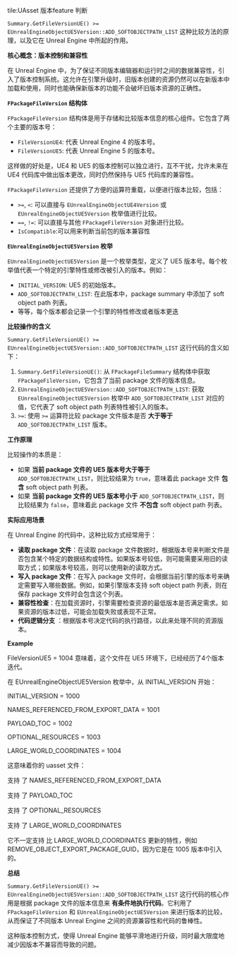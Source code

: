 tile:UAsset 版本feature 判断


`Summary.GetFileVersionUE() >= EUnrealEngineObjectUE5Version::ADD_SOFTOBJECTPATH_LIST` 这种比较方法的原理，以及它在 Unreal Engine 中所起的作用。

**核心概念：版本控制和兼容性**

在 Unreal Engine 中，为了保证不同版本编辑器和运行时之间的数据兼容性，引入了版本控制系统。这允许在引擎升级时，旧版本创建的资源仍然可以在新版本中加载和使用，同时也能确保新版本的功能不会破坏旧版本资源的正确性。

**`FPackageFileVersion` 结构体**

`FPackageFileVersion` 结构体是用于存储和比较版本信息的核心组件。它包含了两个主要的版本号：

*   `FileVersionUE4`: 代表 Unreal Engine 4 的版本号。
*   `FileVersionUE5`: 代表 Unreal Engine 5 的版本号。

这样做的好处是，UE4 和 UE5 的版本控制可以独立进行，互不干扰，允许未来在 UE4 代码库中做出版本更改，同时仍然保持与 UE5 代码库的兼容性。

`FPackageFileVersion` 还提供了方便的运算符重载，以便进行版本比较，包括：

*   `>=`, `<`: 可以直接与 `EUnrealEngineObjectUE4Version` 或 `EUnrealEngineObjectUE5Version` 枚举值进行比较。
*   `==`, `!=`: 可以直接与其他 `FPackageFileVersion` 对象进行比较。
*  `IsCompatible`:可以用来判断当前包的版本兼容性

**`EUnrealEngineObjectUE5Version` 枚举**

`EUnrealEngineObjectUE5Version` 是一个枚举类型，定义了 UE5 版本号。每个枚举值代表一个特定的引擎特性或修改被引入的版本。例如：

*   `INITIAL_VERSION`: UE5 的初始版本。
*   `ADD_SOFTOBJECTPATH_LIST`: 在此版本中，package summary 中添加了 soft object path 列表。
*  等等，每个版本都会记录一个引擎的特性修改或者版本更迭

**比较操作的含义**

`Summary.GetFileVersionUE() >= EUnrealEngineObjectUE5Version::ADD_SOFTOBJECTPATH_LIST` 这行代码的含义如下：

1.  `Summary.GetFileVersionUE()`: 从 `FPackageFileSummary` 结构体中获取 `FPackageFileVersion`，它包含了当前 package 文件的版本信息。
2.  `EUnrealEngineObjectUE5Version::ADD_SOFTOBJECTPATH_LIST`: 获取 `EUnrealEngineObjectUE5Version` 枚举中 `ADD_SOFTOBJECTPATH_LIST` 对应的值，它代表了 soft object path 列表特性被引入的版本。
3.  `>=`:  使用 `>=` 运算符比较 package 文件版本是否 **大于等于** `ADD_SOFTOBJECTPATH_LIST` 版本。

**工作原理**

比较操作的本质是：

*   如果 **当前 package 文件的 UE5 版本号大于等于** `ADD_SOFTOBJECTPATH_LIST`，则比较结果为 `true`，意味着此 package 文件 **包含** soft object path 列表。
*   如果 **当前 package 文件的 UE5 版本号小于** `ADD_SOFTOBJECTPATH_LIST`，则比较结果为 `false`，意味着此 package 文件 **不包含** soft object path 列表。

**实际应用场景**

在 Unreal Engine 的代码中，这种比较方式经常用于：

*   **读取 package 文件**：在读取 package 文件数据时，根据版本号来判断文件是否包含某个特定的数据结构或特性。如果版本号较低，则可能需要采用旧的读取方式；如果版本号较高，则可以使用新的读取方式。
*   **写入 package 文件**：在写入 package 文件时，会根据当前引擎的版本号来确定需要写入哪些数据。例如，如果引擎版本支持 soft object path 列表，则在保存 package 文件时会包含这个列表。
*   **兼容性检查**：在加载资源时，引擎需要检查资源的最低版本是否满足需求。如果资源的版本过低，可能会加载失败或表现不正常。
*  **代码逻辑分支** ：根据版本号决定代码的执行路径，以此来处理不同的资源版本。


**Example**

FileVersionUE5 = 1004 意味着，这个文件在 UE5 环境下，已经经历了4个版本迭代。

在 EUnrealEngineObjectUE5Version 枚举中，从 INITIAL_VERSION 开始：

INITIAL_VERSION = 1000

NAMES_REFERENCED_FROM_EXPORT_DATA = 1001

PAYLOAD_TOC = 1002

OPTIONAL_RESOURCES = 1003

LARGE_WORLD_COORDINATES = 1004

这意味着你的 uasset 文件：

支持 了 NAMES_REFERENCED_FROM_EXPORT_DATA

支持 了 PAYLOAD_TOC

支持 了 OPTIONAL_RESOURCES

支持 了 LARGE_WORLD_COORDINATES

它不一定支持 比 LARGE_WORLD_COORDINATES 更新的特性，例如 REMOVE_OBJECT_EXPORT_PACKAGE_GUID，因为它是在 1005 版本中引入的。

**总结**

`Summary.GetFileVersionUE() >= EUnrealEngineObjectUE5Version::ADD_SOFTOBJECTPATH_LIST`  这行代码的核心作用是根据 package 文件的版本信息来 **有条件地执行代码**。它利用了 `FPackageFileVersion` 和 `EUnrealEngineObjectUE5Version` 来进行版本的比较，从而保证了不同版本 Unreal Engine 之间的资源兼容性和代码的鲁棒性。

这种版本控制方式，使得 Unreal Engine 能够平滑地进行升级，同时最大限度地减少因版本不兼容而导致的问题。
